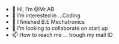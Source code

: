- 👋 Hi, I’m @Mr.AB
- 👀 I’m interested in ...Coding
- 🌱 I finished B.E Mechatronics
- 💞️ I’m looking to collaborate on start up
- 📫 How to reach me ...
trough my mail ID
<!---
RockerRahman/RockerRahman is a ✨ special ✨ repository because its `README.md` (this file) appears on your GitHub profile.
You can click the Preview link to take a look at your changes.
--->
